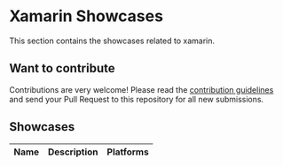 # Xamarin Showcases

This section contains the showcases related to xamarin.

## Want to contribute

Contributions are very welcome! Please read the [contribution guidelines](contributing-guidelines.md) and send your Pull Request to this repository for all new submissions.

## Showcases

Name | Description | Platforms
------------ | ------- | -------
